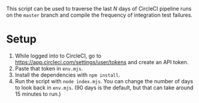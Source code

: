 This script can be used to traverse the last _N_ days of CircleCI pipeline runs on the `master` branch and compile the frequency of integration test failures.

# Setup

1. While logged into to CircleCI, go to https://app.circleci.com/settings/user/tokens and create an API token.
2. Paste that token in `env.mjs`.
3. Install the dependencies with `npm install`.
4. Run the script with `node index.mjs`. You can change the number of days to look back in `env.mjs`. (90 days is the default, but that can take around 15 minutes to run.)
